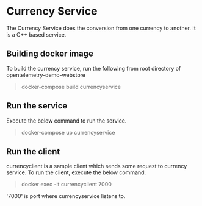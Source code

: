 # Currency Service

The Currency Service does the conversion from one currency to another. It is a C++ based service.

## Building docker image

To build the currency service, run the following from root directory of opentelemetry-demo-webstore

> docker-compose build currencyservice

## Run the service

Execute the below command to run the service.

> docker-compose up currencyservice

## Run the client

currencyclient is a sample client which sends some request to currency service. To run the client, execute the below command.

> docker exec -it <container-name> currencyclient 7000

'7000' is port where currencyservice listens to.
